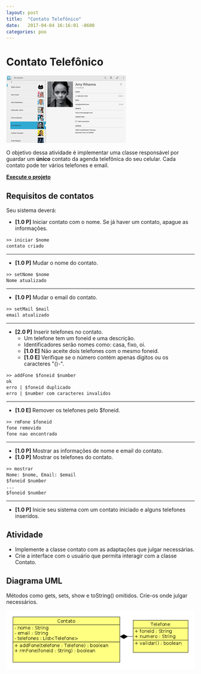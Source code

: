 ```yaml
---
layout: post
title:  "Contato Telefônico"
date:   2017-04-04 16:16:01 -0600
categories: poo
---
```


# Contato Telefônico
![](/assets/01_contato/figura.png)

O objetivo dessa atividade é implementar uma classe responsável por guardar um **único** contato da agenda telefônica do seu celular. Cada contato pode ter vários telefones e email.

[**Execute o projeto**](/assets/01_contato/code/pagina.html)

## Requisitos de contatos
Seu sistema deverá:

- **[1.0 P]** Iniciar contato com o nome. Se já haver um contato, apague as informações.

```
>> iniciar $nome
contato criado
```
---
- **[1.0 P]** Mudar o nome do contato.

```
>> setNome $nome
Nome atualizado
```
---
- **[1.0 P]** Mudar o email do contato.

```
>> setMail $mail
email atualizado
```
---
- **[2.0 P]** Inserir telefones no contato.
    - Um telefone tem um foneid e uma descrição.
    - Identificadores serão nomes como: casa, fixo, oi.
    - **[1.0 E]** Não aceite dois telefones com o mesmo foneid.
    - **[1.0 E]** Verifique se o número contém apenas dígitos ou os caracteres "()-".

```
>> addFone $foneid $number
ok
erro | $foneid duplicado
erro | $number com caracteres invalidos
```
---
- **[1.0 E]** Remover os telefones pelo $foneid.

```
>> rmFone $foneid
fone removido
fone nao encontrado
```
---
- **[1.0 P]** Mostrar as informações de nome e email do contato.
- **[1.0 P]** Mostrar os telefones do contato.

```
>> mostrar
Nome: $nome, Email: $email
$foneid $number 
...
$foneid $number
```
---
- **[1.0 P]** Inicie seu sistema com um contato iniciado e alguns telefones inseridos.

## Atividade

- Implemente a classe contato com as adaptações que julgar necessárias.
- Crie a interface com o usuário que permita interagir com a classe Contato.

## Diagrama UML
Métodos como gets, sets, show e toString() omitidos. Crie-os onde julgar necessários.

![](/assets/01_contato/diagrama.png)